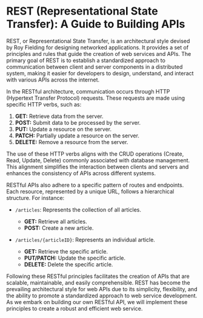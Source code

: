 # **REST (Representational State Transfer): A Guide to Building APIs**

REST, or Representational State Transfer, is an architectural style devised by Roy Fielding for designing networked applications. It provides a set of principles and rules that guide the creation of web services and APIs. The primary goal of REST is to establish a standardized approach to communication between client and server components in a distributed system, making it easier for developers to design, understand, and interact with various APIs across the internet.

In the RESTful architecture, communication occurs through HTTP (Hypertext Transfer Protocol) requests. These requests are made using specific HTTP verbs, such as:

1. **GET:** Retrieve data from the server.
2. **POST:** Submit data to be processed by the server.
3. **PUT:** Update a resource on the server.
4. **PATCH:** Partially update a resource on the server.
5. **DELETE:** Remove a resource from the server.

The use of these HTTP verbs aligns with the CRUD operations (Create, Read, Update, Delete) commonly associated with database management. This alignment simplifies the interaction between clients and servers and enhances the consistency of APIs across different systems.

RESTful APIs also adhere to a specific pattern of routes and endpoints. Each resource, represented by a unique URL, follows a hierarchical structure. For instance:

- `/articles`: Represents the collection of all articles.
  - **GET:** Retrieve all articles.
  - **POST:** Create a new article.

- `/articles/{articleID}`: Represents an individual article.
  - **GET:** Retrieve the specific article.
  - **PUT/PATCH:** Update the specific article.
  - **DELETE:** Delete the specific article.

Following these RESTful principles facilitates the creation of APIs that are scalable, maintainable, and easily comprehensible. REST has become the prevailing architectural style for web APIs due to its simplicity, flexibility, and the ability to promote a standardized approach to web service development. As we embark on building our own RESTful API, we will implement these principles to create a robust and efficient web service.
